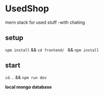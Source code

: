 # UsedShop
mern stack for used stuff -with chating


## setup

`npm install` && `cd frontend/ `  && `npm install` 

## start

`cd..` && `npm run dev`

**local mongo database**
